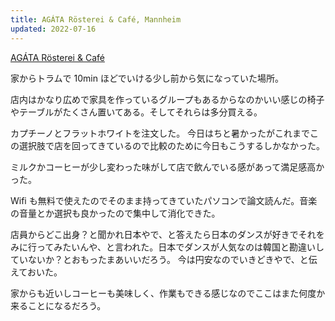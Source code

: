 ```yaml
---
title: AGÁTA Rösterei & Café, Mannheim
updated: 2022-07-16
---
```



[AGÁTA Rösterei & Café](https://agata-kaffee.de/)

家からトラムで 10min ほどでいける少し前から気になっていた場所。

店内はかなり広めで家具を作っているグループもあるからなのかいい感じの椅子やテーブルがたくさん置いてある。そしてそれらは多分買える。

カプチーノとフラットホワイトを注文した。
今日はちと暑かったがこれまでこの選択肢で店を回ってきているので比較のために今日もこうするしかなかった。

ミルクかコーヒーが少し変わった味がして店で飲んでいる感があって満足感高かった。

Wifi も無料で使えたのでそのまま持ってきていたパソコンで論文読んだ。音楽の音量とか選択も良かったので集中して消化できた。

店員からどこ出身？と聞かれ日本やで、と答えたら日本のダンスが好きでそれをみに行ってみたいんや、と言われた。日本でダンスが人気なのは韓国と勘違いしていないか？とおもったまあいいだろう。
今は円安なのでいきどきやで、と伝えておいた。

家からも近いしコーヒーも美味しく、作業もできる感じなのでここはまた何度か来ることになるだろう。
